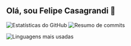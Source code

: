 ## Olá, sou Felipe Casagrandi 👋

![Estatísticas do GitHub](https://github-readme-stats.vercel.app/api?username=fecasagrandi&show_icons=true&theme=radical) ![Resumo de commits](https://github-profile-summary-cards.vercel.app/api/cards/stats?username=fecasagrandi)


![Linguagens mais usadas](https://github-readme-stats.vercel.app/api/top-langs/?username=fecasagrandi&layout=compact)


